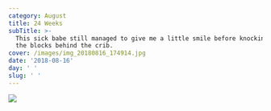 ```yaml
---
category: August
title: 24 Weeks
subTitle: >-
  This sick babe still managed to give me a little smile before knocking half
  the blocks behind the crib. 
cover: /images/img_20180816_174914.jpg
date: '2018-08-16'
day: ' '
slug: ' '
---
```

![](/images/img_20180816_174914.jpg)
